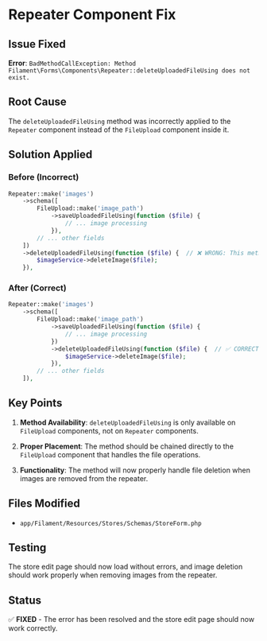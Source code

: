 # Repeater Component Fix

## Issue Fixed
**Error**: `BadMethodCallException: Method Filament\Forms\Components\Repeater::deleteUploadedFileUsing does not exist.`

## Root Cause
The `deleteUploadedFileUsing` method was incorrectly applied to the `Repeater` component instead of the `FileUpload` component inside it.

## Solution Applied

### Before (Incorrect)
```php
Repeater::make('images')
    ->schema([
        FileUpload::make('image_path')
            ->saveUploadedFileUsing(function ($file) {
                // ... image processing
            }),
        // ... other fields
    ])
    ->deleteUploadedFileUsing(function ($file) {  // ❌ WRONG: This method doesn't exist on Repeater
        $imageService->deleteImage($file);
    }),
```

### After (Correct)
```php
Repeater::make('images')
    ->schema([
        FileUpload::make('image_path')
            ->saveUploadedFileUsing(function ($file) {
                // ... image processing
            })
            ->deleteUploadedFileUsing(function ($file) {  // ✅ CORRECT: This method exists on FileUpload
                $imageService->deleteImage($file);
            }),
        // ... other fields
    ]),
```

## Key Points

1. **Method Availability**: `deleteUploadedFileUsing` is only available on `FileUpload` components, not on `Repeater` components.

2. **Proper Placement**: The method should be chained directly to the `FileUpload` component that handles the file operations.

3. **Functionality**: The method will now properly handle file deletion when images are removed from the repeater.

## Files Modified
- `app/Filament/Resources/Stores/Schemas/StoreForm.php`

## Testing
The store edit page should now load without errors, and image deletion should work properly when removing images from the repeater.

## Status
✅ **FIXED** - The error has been resolved and the store edit page should now work correctly.
